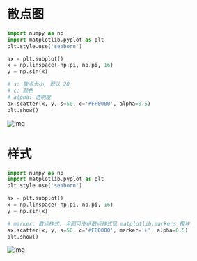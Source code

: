 # 散点图

```py
import numpy as np
import matplotlib.pyplot as plt
plt.style.use('seaborn')

ax = plt.subplot()
x = np.linspace(-np.pi, np.pi, 16)
y = np.sin(x)

# s: 散点大小, 默认 20
# c: 颜色
# alpha: 透明度
ax.scatter(x, y, s=50, c='#FF0000', alpha=0.5)
plt.show()
```

![img](/img/py/plt/scatter/sample.png)

# 样式

```py
import numpy as np
import matplotlib.pyplot as plt
plt.style.use('seaborn')

ax = plt.subplot()
x = np.linspace(-np.pi, np.pi, 16)
y = np.sin(x)

# marker: 散点样式. 全部可支持散点样式见 matplotlib.markers 模块
ax.scatter(x, y, s=50, c='#FF0000', marker='+', alpha=0.5)
plt.show()
```

![img](/img/py/plt/scatter/sample_mark.png)
